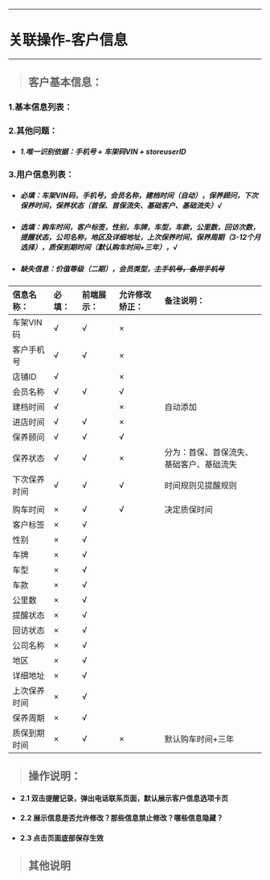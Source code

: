 
---

# 关联操作-客户信息

---

> ## 客户基本信息：

### 1.基本信息列表：

### 2.其他问题：

* ##### 1.唯一识别依据：手机号 + 车架码VIN + storeuserID

### 3.用户信息列表：

* ##### 必填：车架VIN码，手机号，会员名称，建档时间（自动），保养顾问，下次保养时间，保养状态（首保、首保流失、基础客户、基础流失）√
* ##### 选填：购车时间，客户标签，性别，车牌，车型，车款，公里数，回访次数，提醒状态，公司名称，地区及详细地址，上次保养时间，保养周期（3-12个月选择），质保到期时间（默认购车时间+三年），√
* ##### 缺失信息：价值等级（二期），会员类型，~~主手机号，备用手机号~~

| **信息名称：** | **必填：** | **前端展示：** | **允许修改矫正：** | **备注说明：** |
| :--- | :--- | :--- | :--- | :--- |
| 车架VIN码 | √ | √ | × |  |
| 客户手机号 | √ | √ | × |  |
| 店铺ID | √ |  | × |  |
| 会员名称 | √ | √ | √ |  |
| 建档时间 | √ |  | × | 自动添加 |
| 进店时间 | √ | √ | × |  |
| 保养顾问 | √ | √ | √ |  |
| 保养状态 | √ | √ | × | 分为：首保、首保流失、基础客户、基础流失 |
| 下次保养时间 | √ | √ | √ | 时间规则见提醒规则 |
|  |  |  |  |  |
| 购车时间 | × | √ | √ | 决定质保时间 |
| 客户标签 | × | √ |  |  |
| 性别 | × | √ |  |  |
| 车牌 | × | √ |  |  |
| 车型 | × | √ |  |  |
| 车款 | × | √ |  |  |
| 公里数 | × | √ |  |  |
| 提醒状态 | × | √ |  |  |
| 回访状态 | × | √ |  |  |
| 公司名称 | × | √ |  |  |
| 地区 | × | √ |  |  |
| 详细地址 | × | √ |  |  |
| 上次保养时间 | × | √ |  |  |
| 保养周期 | × | √ |  |  |
| 质保到期时间 | × | √ | × | 默认购车时间+三年 |

> ## 操作说明：

* #### 2.1 双击提醒记录，弹出电话联系页面，默认展示客户信息选项卡页
* #### 2.2 展示信息是否允许修改？那些信息禁止修改？哪些信息隐藏？
* #### 2.3 点击页面底部保存生效

> ## 其他说明



